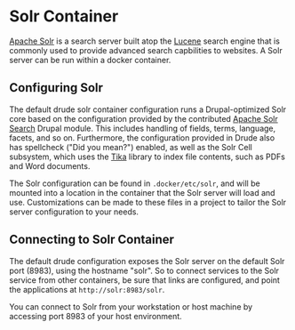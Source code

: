# Solr Container

[Apache Solr](http://lucene.apache.org/solr/) is a search server built atop the [Lucene](http://lucene.apache.org/core/) search engine that is commonly used to provide advanced search capbilities to websites. A Solr server can be run within a docker container.

## Configuring Solr

The default drude solr container configuration runs a Drupal-optimized Solr core based on the configuration provided by the contributed [Apache Solr Search](https://www.drupal.org/project/apachesolr) Drupal module. This includes handling of fields, terms, language, facets, and so on. Furthermore, the configuration provided in Drude also has spellcheck ("Did you mean?") enabled, as well as the Solr Cell subsystem, which uses the [Tika](https://tika.apache.org/) library to index file contents, such as PDFs and Word documents.

The Solr configuration can be found in `.docker/etc/solr`, and will be mounted into a location in the container that the Solr server will load and use. Customizations can be made to these files in a project to tailor the Solr server configuration to your needs.

## Connecting to Solr Container

The default drude configuration exposes the Solr server on the default Solr port (8983), using the hostname "solr". So to connect services to the Solr service from other containers, be sure that links are configured, and point the applications at `http://solr:8983/solr`.

You can connect to Solr from your workstation or host machine by accessing port 8983 of your host environment.